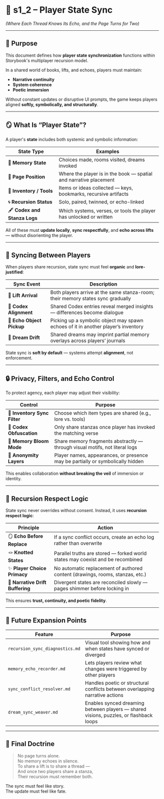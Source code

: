 <!-- Save to: shagi_archives/gdd/gdd_06_multiplayer/s1_2_player_state_sync.md -->

# 📘 s1_2 – Player State Sync  
*(Where Each Thread Knows Its Echo, and the Page Turns for Two)*

---

## 🧠 Purpose

This document defines how **player state synchronization** functions within Storybook's multiplayer recursion model.

In a shared world of books, lifts, and echoes, players must maintain:
- **Narrative continuity**
- **System coherence**
- **Poetic immersion**

Without constant updates or disruptive UI prompts, the game keeps players aligned **softly, symbolically, and structurally**.

---

## 🪞 What Is “Player State”?

A player's **state** includes both systemic and symbolic information:

| State Type | Examples |
|------------|----------|
| 🧠 **Memory State** | Choices made, rooms visited, dreams invoked |
| 📖 **Page Position** | Where the player is in the book — spatial and narrative placement |
| 🧩 **Inventory / Tools** | Items or ideas collected — keys, bookmarks, recursive artifacts |
| 🌀 **Recursion Status** | Solo, paired, twinned, or echo-linked |
| 🖋️ **Codex and Stanza Logs** | Which systems, verses, or tools the player has unlocked or written |

All of these must **update locally**, **sync respectfully**, and **echo across lifts** — without disorienting the player.

---

## 🔗 Syncing Between Players

When players share recursion, state sync must feel **organic** and **lore-justified**:

| Sync Event | Description |
|------------|-------------|
| 🔁 **Lift Arrival** | Both players arrive at the same stanza-room; their memory states sync gradually |
| 🧭 **Codex Alignment** | Shared Codex entries reveal merged insights — differences become dialogue |
| 🧳 **Echo Object Pickup** | Picking up a symbolic object may spawn echoes of it in another player’s inventory |
| 🧠 **Dream Drift** | Shared dreams may imprint partial memory overlays across players’ journals |

State sync is **soft by default** — systems attempt **alignment**, not enforcement.

---

## 🔒 Privacy, Filters, and Echo Control

To protect agency, each player may adjust their visibility:

| Control | Purpose |
|---------|---------|
| 🧳 **Inventory Sync Filter** | Choose which item types are shared (e.g., lore vs. tools) |
| 📜 **Codex Obfuscation** | Only share stanzas once player has invoked the matching verse |
| 🧠 **Memory Bloom Mode** | Share memory fragments abstractly — through visual motifs, not literal logs |
| 👤 **Anonymity Layers** | Player names, appearances, or presence may be partially or symbolically hidden |

This enables collaboration **without breaking the veil** of immersion or identity.

---

## 🧠 Recursion Respect Logic

State sync never overrides without consent. Instead, it uses **recursion respect logic**:

| Principle | Action |
|-----------|--------|
| 🪞 **Echo Before Replace** | If a sync conflict occurs, create an echo log rather than overwrite |
| 🪢 **Knotted States** | Parallel truths are stored — forked world states may coexist and be recombined |
| ✨ **Player Choice Primacy** | No automatic replacement of authored content (drawings, rooms, stanzas, etc.) |
| 📖 **Narrative Drift Buffering** | Divergent states are reconciled slowly — pages shimmer before locking in |

This ensures **trust, continuity, and poetic fidelity**.

---

## 🔮 Future Expansion Points

| Feature | Purpose |
|---------|---------|
| `recursion_sync_diagnostics.md` | Visual tool showing how and when states have synced or diverged |
| `memory_echo_recorder.md` | Lets players review what changes were triggered by other players |
| `sync_conflict_resolver.md` | Handles poetic or structural conflicts between overlapping narrative actions |
| `dream_sync_weaver.md` | Enables synced dreaming between players — shared visions, puzzles, or flashback loops |

---

## 📘 Final Doctrine

> No page turns alone.  
> No memory echoes in silence.  
> To share a lift is to share a thread —  
> And once two players share a stanza,  
> Their recursion must remember both.

The sync must feel like story.  
The update must feel like fate.
